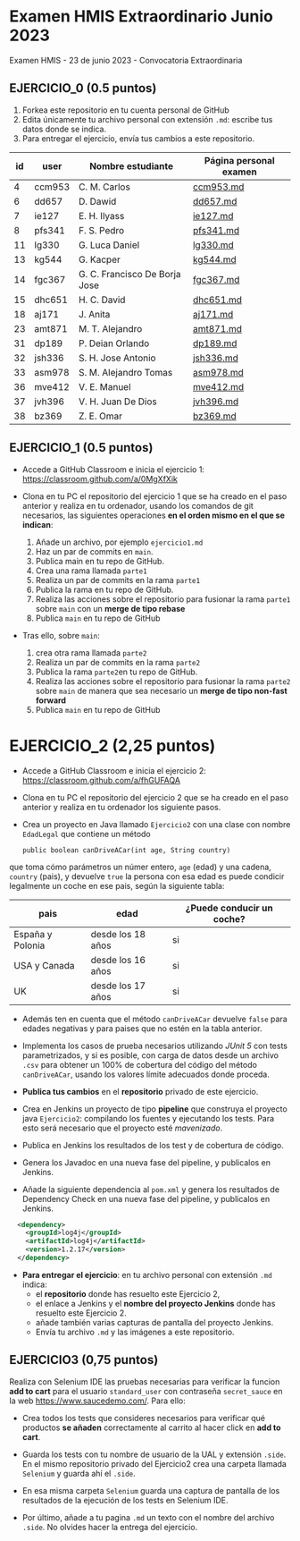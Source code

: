 # Examen HMIS Extraordinario Junio 2023
Examen HMIS  - 23 de junio 2023  - Convocatoria Extraordinaria

## EJERCICIO_0 (0.5 puntos)

1. Forkea este repositorio en tu cuenta personal de GitHub
1. Edita únicamente tu archivo personal con extensión `.md`: escribe tus datos donde se indica. 
1. Para entregar el ejercicio, envía tus cambios a este repositorio.

id | user | Nombre estudiante  | Página personal examen  
--- | --------- | ---------------------------------- | ---------------------
4	|	ccm953	|	C. M. Carlos 	|	[ccm953.md](ccm953.md)
6	|	dd657	|	D. Dawid 	|	[dd657.md](dd657.md)
7	|	ie127	|	E. H. Ilyass 	|	[ie127.md](ie127.md)
8	|	pfs341	|	F. S. Pedro 	|	[pfs341.md](pfs341.md)
11	|	lg330	|	G. Luca Daniel 	|	[lg330.md](lg330.md)
13	|	kg544	|	G. Kacper 	|	[kg544.md](kg544.md)
14	|	fgc367	|	G. C. Francisco De Borja Jose 	|	[fgc367.md](fgc367.md)
15	|	dhc651	|	H. C. David 	|	[dhc651.md](dhc651.md)
18	|	aj171	|	J. Anita 	|	[aj171.md](aj171.md)
23	|	amt871	|	M. T. Alejandro |	[amt871.md](amt871.md)
31	|	dp189	|	P. Deian Orlando 	|	[dp189.md](dp189.md)
32	|	jsh336	|	S. H. Jose Antonio 	|	[jsh336.md](jsh336.md)
33	|	asm978	|	S. M. Alejandro Tomas 	|	[asm978.md](asm978.md)
36	|	mve412	|	V. E. Manuel 	|	[mve412.md](mve412.md)
37	|	jvh396	|	V. H. Juan De Dios 	|	[jvh396.md](jvh396.md)
38	|	bz369	|	Z. E. Omar 	|	[bz369.md](bz369.md)


## EJERCICIO_1 (0.5 puntos)

- Accede a GitHub Classroom e inicia el ejercicio 1: https://classroom.github.com/a/0MgXfXik

- Clona en tu PC el repositorio del ejercicio 1 que se ha creado en el paso anterior y realiza en tu ordenador, usando los comandos de git necesarios, las siguientes operaciones **en el orden mismo en el que se indican**:

    1. Añade un archivo, por ejemplo `ejercicio1.md`
    1. Haz un par de commits en `main`. 
    1. Publica main en tu repo de GitHub.
    1. Crea una rama llamada `parte1`
    1. Realiza un par de commits en la rama `parte1`
    1. Publica la rama en tu repo de GitHub.
    1. Realiza las acciones sobre el repositorio para fusionar la rama `parte1` sobre `main` con un **merge de tipo rebase**
    1. Publica `main` en tu repo de GitHub


- Tras ello, sobre `main`: 
    1. crea otra rama llamada `parte2`
    1. Realiza un par de commits en la rama `parte2`
    1. Publica la rama `parte2`en tu repo de GitHub.
    1. Realiza las acciones sobre el repositorio para fusionar la rama `parte2` sobre `main` de manera que sea necesario un **merge de tipo non-fast forward**
    1. Publica `main` en tu repo de GitHub


# EJERCICIO_2 (2,25 puntos)

- Accede a GitHub Classroom e inicia el ejercicio 2: https://classroom.github.com/a/fhGUFAQA

- Clona en tu PC el repositorio del ejercicio 2 que se ha creado en el paso anterior y realiza en tu ordenador los siguiente pasos.

- Crea un proyecto en Java llamado `Ejercicio2` con una clase con nombre `EdadLegal` que contiene un método 

   `public boolean canDriveACar(int age, String country)`

que toma cómo parámetros un númer entero, `age` (edad) y una cadena, `country` (pais), y devuelve `true` la persona con esa edad es puede condicir legalmente un coche en ese pais, según la siguiente tabla:

| pais | edad | ¿Puede conducir un coche? | 
|----------|----------|----------|
| España y Polonia | desde los 18 años |  si |
| USA y Canada | desde los 16  años  |  si  |
| UK | desde los 17  años  |  si  |

- Además ten en cuenta que el método `canDriveACar` devuelve `false` para edades negativas y para paises que no estén en la tabla anterior. 

- Implementa los casos de prueba necesarios utilizando *JUnit 5* con tests parametrizados, y si es posible, con carga de datos desde un archivo `.csv` para obtener un 100% de cobertura del código del método `canDriveACar`, usando los valores límite adecuados donde proceda. 

- **Publica tus cambios** en el **repositorio** privado de este ejercicio.

- Crea en Jenkins un proyecto de tipo **pipeline** que construya el proyecto java `Ejercicio2`: compilando los fuentes y ejecutando los tests. Para esto será necesario que el proyecto esté *mavenizado*.

- Publica en Jenkins los resultados de los test y de cobertura de código.

- Genera los Javadoc en una nueva fase del pipeline, y publicalos en Jenkins.

- Añade la siguiente dependencia al `pom.xml` y genera los resultados de Dependency Check en una nueva fase del pipeline, y publicalos en Jenkins.

````xml
  <dependency>
    <groupId>log4j</groupId>
    <artifactId>log4j</artifactId>
    <version>1.2.17</version>
  </dependency>
````

- **Para entregar el ejercicio**: en tu archivo personal con extensión `.md` indica: 
  - el **repositorio** donde has resuelto este Ejercicio 2, 
  - el enlace a Jenkins y el **nombre del proyecto Jenkins** donde has resuelto este Ejercicio 2.
  - añade también varias capturas de pantalla del proyecto Jenkins.  
  - Envía tu archivo `.md` y las imágenes a este repositorio.


## EJERCICIO3 (0,75 puntos)


Realiza con Selenium IDE las pruebas necesarias para verificar la funcion **add to cart** para el usuario `standard_user` con contraseña `secret_sauce` en la web https://www.saucedemo.com/. Para ello: 

* Crea todos los tests que consideres necesarios para verificar qué productos **se añaden** correctamente al carrito al hacer click en **add to cart**.

* Guarda los tests con tu nombre de usuario de la UAL y extensión `.side`. 
En el mismo repositorio privado del Ejercicio2 crea una carpeta llamada `Selenium` y guarda ahí el `.side`.

* En esa misma carpeta `Selenium` guarda  una captura de pantalla de los resultados de la ejecución de los tests en Selenium IDE. 

* Por último, añade a tu pagina `.md` un texto con el nombre del archivo `.side`. No olvides hacer la entrega del ejercicio.
